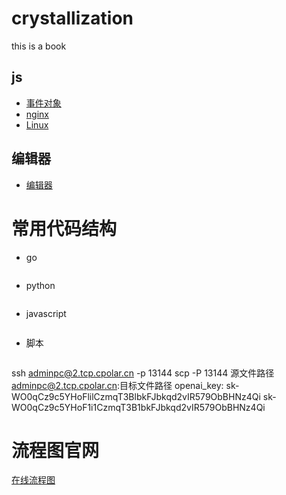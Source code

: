# crystallization
this is a book
## js
* [事件对象](JavaScript/Event.md)
* [nginx](nginx/index.md)
* [Linux](Linux/index.md)
## 编辑器
* [编辑器](Edit/README.md)

# 常用代码结构
* go
```go
```
* python
```python
```
* javascript
```javascript
```
* 脚本
```sh
```
ssh adminpc@2.tcp.cpolar.cn -p 13144
scp -P 13144 源文件路径 adminpc@2.tcp.cpolar.cn:目标文件路径
openai_key: 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
            sk-WO0qCz9c5YHoF1i1CzmqT3B1bkFJbkqd2vIR579ObBHNz4Qi

# 流程图官网
[在线流程图](https://www.processon.com/diagrams)